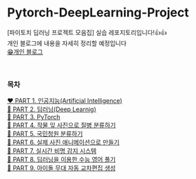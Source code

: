 # Pytorch-DeepLearning-Project
[파이토치 딥러닝 프로젝트 모음집] 실습 레포지토리입니다!👍👍<br>
개인 블로그에 내용을 자세히 정리할 예정입니다<br>
[😁개인 블로그](https://sieunp06.github.io/)

<br>

### 목차
[❤️ PART 1. 인공지능(Artificial Intelligence)](https://sieunp06.github.io/ai/Pytorch-Project-PART1/) <br>
[🧡 PART 2. 딥러닝(Deep Learnig)]() <br>
[💛 PART 3. PyTorch](https://sieunp06.github.io/ai/Pytorch-Project-PART3/) <br>
[💚 PART 4. 작물 잎 사진으로 질병 분류하기]() <br>
[💙 PART 5. 국민청원 분류하기]() <br>
[💜 PART 6. 실제 사진 애니메이션으로 만들기]() <br>
[🖤 PART 7. 실시간 비명 감지 시스템]() <br>
[🤍 PART 8. 딥러닝을 이용한 수능 영어 풀기]() <br>
[🤎 PART 9. 아이돌 무대 자동 교차편집 생성]() <br>
